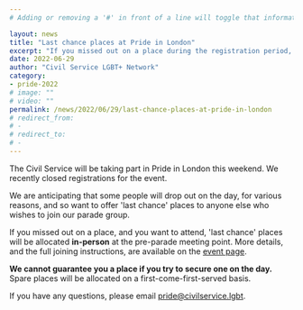 ```yaml
---
# Adding or removing a '#' in front of a line will toggle that information off and on from being processed. 

layout: news
title: "Last chance places at Pride in London"
excerpt: "If you missed out on a place during the registration period, you can grab one on the day."
date: 2022-06-29
author: "Civil Service LGBT+ Network"
category: 
- pride-2022
# image: ""
# video: ""
permalink: /news/2022/06/29/last-chance-places-at-pride-in-london
# redirect_from: 
# - 
# redirect_to: 
# - 
---
```


The Civil Service will be taking part in Pride in London this weekend. We recently closed registrations for the event.

We are anticipating that some people will drop out on the day, for various reasons, and so want to offer 'last chance' places to anyone else who wishes to join our parade group.

If you missed out on a place, and you want to attend, 'last chance' places will be allocated **in-person** at the pre-parade meeting point. More details, and the full joining instructions, are available on the [event page](https://www.civilservice.lgbt/event/2022/07/02/civil-service-at-pride-in-london-2022).

**We cannot guarantee you a place if you try to secure one on the day.** Spare places will be allocated on a first-come-first-served basis.

If you have any questions, please email <pride@civilservice.lgbt>.
